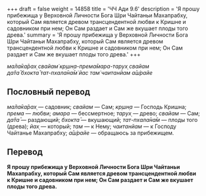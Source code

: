 +++
draft = false
weight = 14858
title = 'ЧЧ Ади 9.6'
description = 'Я прошу прибежища у Верховной Личности Бога Шри Чайтаньи Махапрабху, который Сам является древом трансцендентной любви к Кришне и садовником при нем; Он Сам раздает и Сам же вкушает плоды того древа.'
summary = 'Я прошу прибежища у Верховной Личности Бога Шри Чайтаньи Махапрабху, который Сам является древом трансцендентной любви к Кришне и садовником при нем; Он Сам раздает и Сам же вкушает плоды того древа.'
+++

_ма̄ла̄ка̄рах̣ свайам̇ кр̣шн̣а-према̄мара-тарух̣ свайам  
да̄та̄ бхокта̄ тат-пхала̄на̄м̇ йас там̇ чаитанйам а̄ш́райе_

## Пословный перевод

_ма̄ла̄ка̄рах̣_ — садовник; _свайам_ — Сам; _кр̣шн̣а_ — Господь Кришна; _према_ — любви; _амара_ — бессмертное; _тарух̣_ — древо; _свайам_ — Сам; _да̄та̄_ — раздающий; _бхокта̄_ — вкушающий; _тат_\-_пхала̄на̄м_ — плоды того (древа); _йах̣_ — который; _там_ — к Нему; _чаитанйам_ — к Господу Чайтанье Махапрабху; _а̄ш́райе_ — обращаюсь за прибежищем.

## Перевод

**Я прошу прибежища у Верховной Личности Бога Шри Чайтаньи Махапрабху, который Сам является древом трансцендентной любви к Кришне и садовником при нем; Он Сам раздает и Сам же вкушает плоды того древа.**
